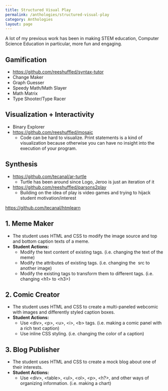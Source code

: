 ```yaml
---
title: Structured Visual Play
permalink: /anthologies/structured-visual-play
category: Anthologies
layout: page
---
```


A lot of my previous work has been in making STEM education, Computer Science Education in particular, more fun and engaging.

## Gamification

* https://github.com/reeshuffled/syntax-tutor
* Change Maker
* Graph Guesser
* Speedy Math/Math Slayer
* Math Matrix
* Type Shooter/Type Racer

## Visualization + Interactivity

* Binary Explorer
* https://github.com/reeshuffled/mosaic
    * Code can be hard to visualize. Print statements is a kind of visualization because otherwise you can have no insight into the execution of your program.

## Synthesis

* https://github.com/tecanal/ar-turtle
    * Turtle has been around since Logo, Jeroo is just an iteration of it
* https://github.com/reeshuffled/parsons2play
    * Building on the idea of play is video games and trying to hijack student motivation/interest

https://github.com/tecanal/htmlearn

## 1. Meme Maker 
- The student uses HTML and CSS to modify the image source and top and bottom caption texts of a meme.
- **Student Actions:**
    - Modify the text content of existing tags. (i.e. changing the text of the meme)
    - Modify the attributes of existing tags. (i.e. changing the <img> src to another image)
    - Modify the existing tags to transform them to different tags. (i.e. changing &lt;h1> to &lt;h3>)

## 2. Comic Creator
- The student uses HTML and CSS to create a multi-paneled webcomic with images and differently styled caption boxes.
- **Student Actions:**
    - Use &lt;div>, &lt;p>, &lt;u>, &lt;i>, &lt;b> tags. (i.e. making a comic panel with a rich text caption)
    - Use inline CSS styling. (i.e. changing the color of a caption)

## 3. Blog Publisher
- The student uses HTML and CSS to create a mock blog about one of their interests.
- **Student Actions:**
    - Use &lt;div>, &lt;table>, &lt;ul>, &lt;ol>, &lt;p>, &lt;h?>, and other ways of organizing information. (i.e. making a chart)